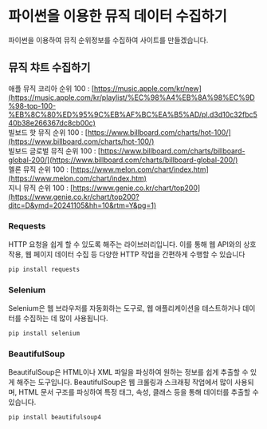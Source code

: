 # 파이썬을 이용한 뮤직 데이터 수집하기

파이썬을 이용하여 뮤직 순위정보를 수집하여 사이트를 만들겠습니다.

## 뮤직 챠트 수집하기

애플 뮤직 코리아 순위 100 : [https://music.apple.com/kr/new](https://music.apple.com/kr/playlist/%EC%98%A4%EB%8A%98%EC%9D%98-top-100-%EB%8C%80%ED%95%9C%EB%AF%BC%EA%B5%AD/pl.d3d10c32fbc540b38e266367dc8cb00c)  
빌보드 핫 뮤직 순위 100 : [https://www.billboard.com/charts/hot-100/](https://www.billboard.com/charts/hot-100/)  
빌보드 글로벌 뮤직 순위 100 : [https://www.billboard.com/charts/billboard-global-200/](https://www.billboard.com/charts/billboard-global-200/)  
멜론 뮤직 순위 100 : [https://www.melon.com/chart/index.htm](https://www.melon.com/chart/index.htm)  
지니 뮤직 순위 100 : [https://www.genie.co.kr/chart/top200](https://www.genie.co.kr/chart/top200?ditc=D&ymd=20241105&hh=10&rtm=Y&pg=1)

### Requests

HTTP 요청을 쉽게 할 수 있도록 해주는 라이브러리입니다. 이를 통해 웹 API와의 상호작용, 웹 페이지 데이터 수집 등 다양한 HTTP 작업을 간편하게 수행할 수 있습니다

```bash
pip install requests
```

### Selenium

Selenium은 웹 브라우저를 자동화하는 도구로, 웹 애플리케이션을 테스트하거나 데이터를 수집하는 데 많이 사용됩니다.

```bash
pip install selenium
```

### BeautifulSoup

BeautifulSoup은 HTML이나 XML 파일을 파싱하여 원하는 정보를 쉽게 추출할 수 있게 해주는 도구입니다. BeautifulSoup은 웹 크롤링과 스크래핑 작업에서 많이 사용되며, HTML 문서 구조를 파싱하여 특정 태그, 속성, 클래스 등을 통해 데이터를 추출할 수 있습니다.

```bash
pip install beautifulsoup4
```
